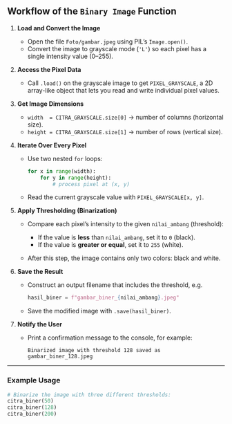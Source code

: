 ## Workflow of the `Binary Image` Function

1. **Load and Convert the Image**

   * Open the file `Foto/gambar.jpeg` using PIL’s `Image.open()`.
   * Convert the image to grayscale mode (`'L'`) so each pixel has a single intensity value (0–255).

2. **Access the Pixel Data**

   * Call `.load()` on the grayscale image to get `PIXEL_GRAYSCALE`, a 2D array-like object that lets you read and write individual pixel values.

3. **Get Image Dimensions**

   * `width  = CITRA_GRAYSCALE.size[0]` → number of columns (horizontal size).
   * `height = CITRA_GRAYSCALE.size[1]` → number of rows (vertical size).

4. **Iterate Over Every Pixel**

   * Use two nested `for` loops:

     ```python
     for x in range(width):
         for y in range(height):
             # process pixel at (x, y)
     ```
   * Read the current grayscale value with `PIXEL_GRAYSCALE[x, y]`.

5. **Apply Thresholding (Binarization)**

   * Compare each pixel’s intensity to the given `nilai_ambang` (threshold):

     * If the value is **less** than `nilai_ambang`, set it to `0` (black).
     * If the value is **greater or equal**, set it to `255` (white).
   * After this step, the image contains only two colors: black and white.

6. **Save the Result**

   * Construct an output filename that includes the threshold, e.g.

     ```python
     hasil_biner = f"gambar_biner_{nilai_ambang}.jpeg"
     ```
   * Save the modified image with `.save(hasil_biner)`.

7. **Notify the User**

   * Print a confirmation message to the console, for example:

     ```
     Binarized image with threshold 128 saved as gambar_biner_128.jpeg
     ```

---

### Example Usage

```python
# Binarize the image with three different thresholds:
citra_biner(50)
citra_biner(128)
citra_biner(200)
```
